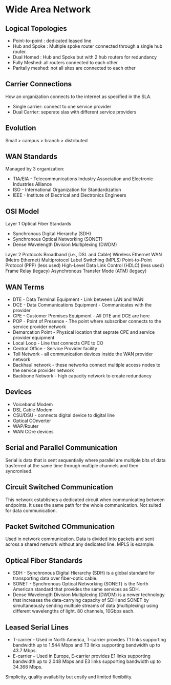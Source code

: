 # Wide Area Network
## Logical Topologies
- Point-to-point : dedicated leased line
- Hub and Spoke : Multiple spoke router connected through a single hub router.
- Dual Homed : Hub and Spoke but with 2 hub routers for redundancy
- Fully Meshed: all routers connected to each other
- Paritally meshed: not all sites are connected to each other

## Carrier Connections
How an organization connects to the internet as specified in the SLA.
- Single carrier: connect to one service provider
- Dual Carrier: seperate slas with different service providers

## Evolution
Small > campus > branch > distributed

## WAN Standards
Managed by 3 organization:
- TIA/EIA - Telecommunications Industry Association and Electronic Industries Alliance
- ISO - International Organization for Standardization
- IEEE - Institute of Electrical and Electronics Engineers

## OSI Model
Layer 1 Optical Fiber Standards
- Synchronous Digital Hierarchy (SDH)
- Synchronous Optical Networking (SONET)
- Dense Wavelength Division Multiplexing (DWDM)

Layer 2 Protocols
Broadband (i.e., DSL and Cable)
Wireless
Ethernet WAN (Metro Ethernet)
Multiprotocol Label Switching (MPLS)
Point-to-Point Protocol (PPP) (less used)
High-Level Data Link Control (HDLC) (less used)
Frame Relay (legacy)
Asynchronous Transfer Mode (ATM) (legacy)

## WAN Terms
- DTE - Data Terminal Equipment - Link between LAN and WAN
- DCE - Data Communications Equipment - Communicates with the provider
- CPE - Customer Premises Equipment - All DTE and DCE are here
- POP - Point of Presence - The point where subscriber connects to the service provider network
- Demarcation Point - Physical location that seprate CPE and service provider equipment
- Local Loop - Line that connects CPE to CO
- Central Office - Service Provider facility
- Toll Network - all communication devices inside the WAN provider network
- Backhaul network - these networks connect multiple access nodes to the service provider network
- Backbone Network - high capacity network to create redundancy

## Devices
- Voiceband Modem
- DSL Cable Modem
- CSU/DSU - connects digital device to digital line
- Optical COnverter
- WAP/Router
- WAN COre devices

## Serial and Parallel Communication
Serial is data that is sent sequentially where parallel are multiple bits of data trasferred at the same time through multiple channels and then syncronised.

## Circuit Switched Communication
This network establishes a dedicated circuit when communicating between endpoints. It uses the same path for the whole communication. Not suited for data communication.

## Packet Switched COmmunication
Used in network communication. Data is divided into packets and sent across a shared network without any dedicated line. MPLS is example.

## Optical Fiber Standards
- SDH - Synchronous Digital Hierarchy (SDH) is a global standard for transporting data over fiber-optic cable.
- SONET - Synchronous Optical Networking (SONET) is the North American standard that provides the same services as SDH.
- Dense Wavelength Division Multiplexing (DWDM) is a newer technology that increases the data-carrying capacity of SDH and SONET by simultaneously sending multiple streams of data (multiplexing) using different wavelengths of light. 80 channels, 10Gbps each.

## Leased Serial Lines
- T-carrier - Used in North America, T-carrier provides T1 links supporting bandwidth up to 1.544 Mbps and T3 links supporting bandwidth up to 43.7 Mbps.
- E-carrier – Used in Europe, E-carrier provides E1 links supporting bandwidth up to 2.048 Mbps and E3 links supporting bandwidth up to 34.368 Mbps.

Simplicity, quality availablity but costly and limited flexibility.



